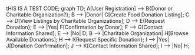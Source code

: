 tHIS IS A TEST CODE;
graph TD;
    A[User Registration] --> B{Donor or Charitable Organization?};
    B --> |Donor| C[Create Food Donation Listing];
    C --> D[View Listings by Charitable Organizations];
    D --> E{Request Donation};
    E --> |Yes| F[Confirmation by Donor];
    F --> G[Contact Information Shared];
    E --> |No| D;
    B --> |Charitable Organization| H[Browse Available Donations];
    H --> I{Request Specific Donation};
    I --> |Yes| J[Donation Confirmation];
    J --> K[Contact Information Shared];
    I --> |No| H;
